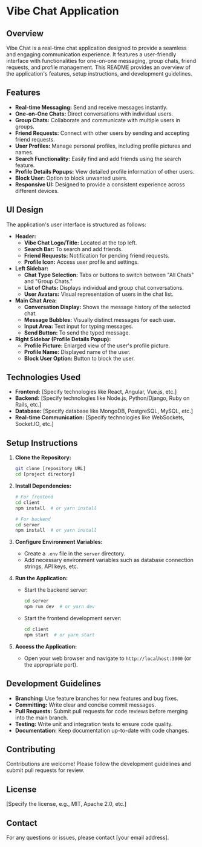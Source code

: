 # Vibe Chat Application

## Overview

Vibe Chat is a real-time chat application designed to provide a seamless and engaging communication experience. It features a user-friendly interface with functionalities for one-on-one messaging, group chats, friend requests, and profile management. This README provides an overview of the application's features, setup instructions, and development guidelines.

## Features

-   **Real-time Messaging:** Send and receive messages instantly.
-   **One-on-One Chats:** Direct conversations with individual users.
-   **Group Chats:** Collaborate and communicate with multiple users in groups.
-   **Friend Requests:** Connect with other users by sending and accepting friend requests.
-   **User Profiles:** Manage personal profiles, including profile pictures and names.
-   **Search Functionality:** Easily find and add friends using the search feature.
-   **Profile Details Popups:** View detailed profile information of other users.
-   **Block User:** Option to block unwanted users.
-   **Responsive UI:** Designed to provide a consistent experience across different devices.

## UI Design

The application's user interface is structured as follows:

-   **Header:**
    -   **Vibe Chat Logo/Title:** Located at the top left.
    -   **Search Bar:** To search and add friends.
    -   **Friend Requests:** Notification for pending friend requests.
    -   **Profile Icon:** Access user profile and settings.
-   **Left Sidebar:**
    -   **Chat Type Selection:** Tabs or buttons to switch between "All Chats" and "Group Chats."
    -   **List of Chats:** Displays individual and group chat conversations.
    -   **User Avatars:** Visual representation of users in the chat list.
-   **Main Chat Area:**
    -   **Conversation Display:** Shows the message history of the selected chat.
    -   **Message Bubbles:** Visually distinct messages for each user.
    -   **Input Area:** Text input for typing messages.
    -   **Send Button:** To send the typed message.
-   **Right Sidebar (Profile Details Popup):**
    -   **Profile Picture:** Enlarged view of the user's profile picture.
    -   **Profile Name:** Displayed name of the user.
    -   **Block User Option:** Button to block the user.

## Technologies Used

-   **Frontend:** [Specify technologies like React, Angular, Vue.js, etc.]
-   **Backend:** [Specify technologies like Node.js, Python/Django, Ruby on Rails, etc.]
-   **Database:** [Specify database like MongoDB, PostgreSQL, MySQL, etc.]
-   **Real-time Communication:** [Specify technologies like WebSockets, Socket.IO, etc.]

## Setup Instructions

1.  **Clone the Repository:**
    ```bash
    git clone [repository URL]
    cd [project directory]
    ```

2.  **Install Dependencies:**
    ```bash
    # For frontend
    cd client
    npm install  # or yarn install

    # For backend
    cd server
    npm install  # or yarn install
    ```

3.  **Configure Environment Variables:**
    -   Create a `.env` file in the `server` directory.
    -   Add necessary environment variables such as database connection strings, API keys, etc.

4.  **Run the Application:**
    -   Start the backend server:
        ```bash
        cd server
        npm run dev  # or yarn dev
        ```
    -   Start the frontend development server:
        ```bash
        cd client
        npm start  # or yarn start
        ```

5.  **Access the Application:**
    -   Open your web browser and navigate to `http://localhost:3000` (or the appropriate port).

## Development Guidelines

-   **Branching:** Use feature branches for new features and bug fixes.
-   **Committing:** Write clear and concise commit messages.
-   **Pull Requests:** Submit pull requests for code reviews before merging into the main branch.
-   **Testing:** Write unit and integration tests to ensure code quality.
-   **Documentation:** Keep documentation up-to-date with code changes.

## Contributing

Contributions are welcome! Please follow the development guidelines and submit pull requests for review.

## License

[Specify the license, e.g., MIT, Apache 2.0, etc.]

## Contact

For any questions or issues, please contact [your email address].